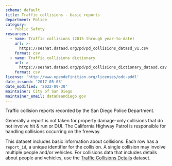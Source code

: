 ```yaml
---
schema: default
title: Traffic collisions - basic reports
department: Police
category:
  - Public Safety
resources:
  - name: Traffic collisions (2015 through year-to-date)
    url: >-
      https://seshat.datasd.org/pd/pd_collisions_datasd_v1.csv
    format: csv
  - name: Traffic collisions dictionary
    url: >-
      https://seshat.datasd.org/pd/pd_collisions_dictionary_datasd.csv
    format: csv
license: 'http://www.opendefinition.org/licenses/odc-pddl'
date_issued: '2017-05-03'
date_modified: '2022-09-30'
maintainer: City of San Diego
maintainer_email: data@sandiego.gov
---
```

Traffic collision reports recorded by the San Diego Police Department.
<!--more-->

Generally a report is not taken for property damage-only collisions that do not involve hit & run or DUI. The California Highway Patrol is responsible for handling collisions occurring on the freeway.

This dataset includes basic information about collisions. Each row has a `report_id`, a unique identifier for the collision. A single collision may involve multiple people and/or vehicles. For collisions data that includes details about people and vehicles, use the [Traffic Collisions Details](/datasets/police-collisions-details/) dataset.